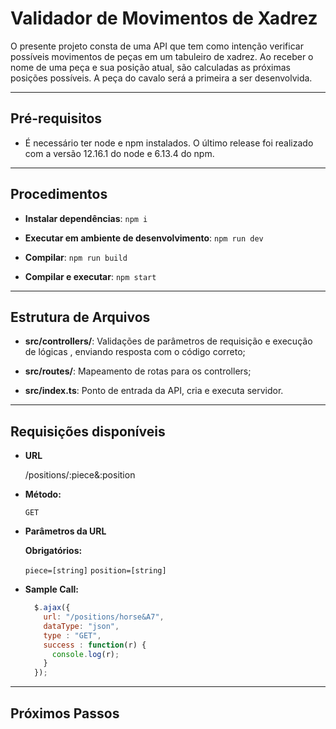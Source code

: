 # Validador de Movimentos de Xadrez

O presente projeto consta de uma API que tem como intenção verificar possíveis movimentos de peças em um tabuleiro de xadrez. Ao receber o nome de uma peça e sua posição atual, são calculadas as próximas posições possíveis. A peça do cavalo será a primeira a ser desenvolvida.

----

## Pré-requisitos

* É necessário ter node e npm instalados. O último release foi realizado com a versão 12.16.1 do node e 6.13.4 do npm.

----

## Procedimentos

* **Instalar dependências**: `npm i`

* **Executar em ambiente de desenvolvimento**: `npm run dev`

* **Compilar**: `npm run build`

* **Compilar e executar**: `npm start`

----

## Estrutura de Arquivos

* **src/controllers/**: Validações de parâmetros de requisição e execução de lógicas , enviando resposta com o código correto;

* **src/routes/**: Mapeamento de rotas para os controllers;

* **src/index.ts**: Ponto de entrada da API, cria e executa servidor.

----

## Requisições disponíveis

* **URL**

  /positions/:piece&:position

* **Método:**

  `GET`
  
*  **Parâmetros da URL**

   **Obrigatórios:**
 
   `piece=[string]`
   `position=[string]`

* **Sample Call:**

  ```javascript
    $.ajax({
      url: "/positions/horse&A7",
      dataType: "json",
      type : "GET",
      success : function(r) {
        console.log(r);
      }
    });
  ```

----

## Próximos Passos
